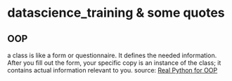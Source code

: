 # datascience_training & some quotes

## OOP
a class is like a form or questionnaire. It defines the needed information. After you fill out the form, your specific copy is an instance of the class; it contains actual information relevant to you. 
source: [Real Python for OOP](https://realpython.com/python3-object-oriented-programming/)
